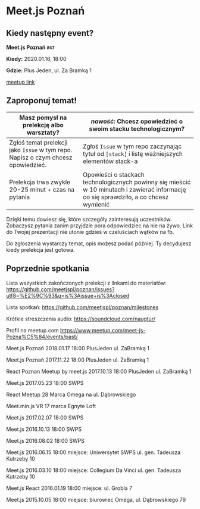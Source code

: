 # Meet.js Poznań

## Kiedy następny event?

**Meet.js Poznań `#47`**

**Kiedy:** 2020.01.16, 18:00

**Gdzie:** Plus Jeden, ul. Za Bramką 1

[meetup link](https://www.meetup.com/meet-js-Pozna%C5%84/events/267518997)


## Zaproponuj temat!

Masz pomysł na prelekcję albo warsztaty? | *nowość:*  Chcesz opowiedzieć o swoim stacku technologicznym?
 --- | ---
Zgłoś temat prelekcji jako `Issue` w tym repo. Napisz o czym chcesz opowiedzieć. |  Zgłoś `Issue` w tym repo zaczynając tytuł od `[stack]` i listę ważniejszych elementów stack-a
Prelekcja trwa zwykle 20-25 minut + czas na pytania| Opowieści o stackach technologicznych powinny się mieścić w 10 minutach i zawierać informację co się sprawdziło, a co chcesz wymienić


Dzięki temu dowiesz się, które szczegóły zainteresują uczestników.
Zobaczysz pytania zanim przyjdzie pora odpowiedziec na nie na żywo.
Link do Twojej prezentacji nie utonie gdzieś w czeluściach wątków na fb.

Do zgłoszenia wystarczy temat, opis możesz podać później. Ty decydujesz kiedy prelekcja jest gotowa.

## Poprzednie spotkania

Lista wszystkich zakończonych prelekcji z linkami do materiałów:
https://github.com/meetjspl/poznan/issues?utf8=%E2%9C%93&q=is%3Aissue+is%3Aclosed

Lista spotkań:
https://github.com/meetjspl/poznan/milestones

Krótkie streszczenia audio:
https://soundcloud.com/naugtur/

Profil na meetup.com
https://www.meetup.com/meet-js-Pozna%C5%84/events/past/

Meet.js Poznań
2018.01.17 18:00
PlusJeden ul. ZaBramką 1

Meet.js Poznań
2017.11.22 18:00
PlusJeden ul. ZaBramką 1

React Poznan Meetup by meet.js
2017.10.13 18:00
PlusJeden ul. ZaBramką 1

Meet.js
2017.05.23 18:00
SWPS

React Meetup
28 Marca 
Omega na ul. Dąbrowskiego 

Meet.min.js VR 
17 marca
Egnyte Loft 

Meet.js
2017.02.07 18:00
SWPS

Meet.js
2016.10.13 18:00
SWPS

Meet.js
2016.08.02 18:00
SWPS

Meet.js
2016.06.15 18:00
miejsce: Uniwersytet SWPS ul. gen. Tadeusza Kutrzeby 10

Meet.js
2016.03.10 18:00
miejsce: Collegium Da Vinci ul. gen. Tadeusza Kutrzeby 10

Meet.js React
2016.01.19 18:00
miejsce: ul. Grobla 7 

Meet.js
2015.10.05 18:00
miejsce: biurowiec Omega, ul. Dąbrowskiego 79
